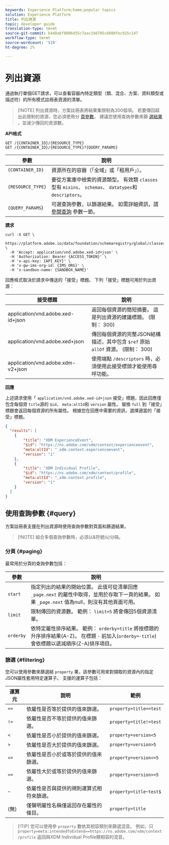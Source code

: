 ```yaml
---
keywords: Experience Platform;home;popular topics
solution: Experience Platform
title: 列出資源
topic: developer guide
translation-type: tm+mt
source-git-commit: b4d8a6f8006d55c7aac19d705c6880fec915c147
workflow-type: tm+mt
source-wordcount: '519'
ht-degree: 2%

---
```



# 列出資源

通過執行單個GET請求，可以查看容器內特定類型（類、混合、方案、資料類型或描述符）的所有模式註冊表資源的清單。

>[!NOTE] 列出資源時，方案註冊表將結果集限制為300個項。 若要傳回超出此限制的資源，您必須使用分 [頁參數](#paging)。 建議您使用查詢參數來篩 [選結果](#filtering) ，並減少傳回的資源數。

**API格式**

```http
GET /{CONTAINER_ID}/{RESOURCE_TYPE}
GET /{CONTAINER_ID}/{RESOURCE_TYPE}?{QUERY_PARAMS}
```

| 參數 | 說明 |
| --- | --- |
| `{CONTAINER_ID}` | 資源所在的容器（「全域」或「租用戶」）。 |
| `{RESOURCE_TYPE}` | 要從方案庫中檢索的資源類型。 有效類 `classes`型有 `mixins`、 `schemas`、 `datatypes`和 `descriptors`。 |
| `{QUERY_PARAMS`} | 可選查詢參數，以篩選結果。 如需詳細資訊，請 [參閱查詢](#query) 參數一節。 |

**請求**

```SHELL
curl -X GET \
  https://platform.adobe.io/data/foundation/schemaregistry/global/classes&limit=2 \
  -H 'Accept: application/vnd.adobe.xed-id+json' \
  -H 'Authorization: Bearer {ACCESS_TOKEN}' \
  -H 'x-api-key: {API_KEY}' \
  -H 'x-gw-ims-org-id: {IMS_ORG}' \
  -H 'x-sandbox-name: {SANDBOX_NAME}'
```

回應格式取決於請求中傳送的「接受」標題。 下列「接受」標題可用於列出資源：

| 接受標題 | 說明 |
| ------- | ------------ |
| application/vnd.adobe.xed-id+json | 返回每個資源的簡短摘要。 這是列出資源的建議標題。 (限制： 300) |
| application/vnd.adobe.xed+json | 傳回每個資源的完整JSON結構描述，其中包含 `$ref` 原始 `allOf` 資源。 (限制： 300) |
| application/vnd.adobe.xdm-v2+json | 使用端點 `/descriptors` 時，必須使用此接受標頭才能使用尋呼功能。 |

**回應**

上述請求使用「 `application/vnd.adobe.xed-id+json` 接受」標題，因此回應僅包含每個資 `title`源的 `$id`、 `meta:altId`和 `version` 屬性。 替換 `full` 到「接受」標題會返回每個資源的所有屬性。 根據您在回應中需要的資訊，選擇適當的「接受」標題。

```JSON
{
  "results": [
    {
        "title": "XDM ExperienceEvent",
        "$id": "https://ns.adobe.com/xdm/context/experienceevent",
        "meta:altId": "_xdm.context.experienceevent",
        "version": "1"
    },
    {
        "title": "XDM Individual Profile",
        "$id": "https://ns.adobe.com/xdm/context/profile",
        "meta:altId": "_xdm.context.profile",
        "version": "1"
    }
  ]
}
```

## 使用查詢參數 {#query}

方案註冊表支援在列出資源時使用查詢參數對頁面和篩選結果。

>[!NOTE] 組合多個查詢參數時，必須以&amp;符號(`&`)分隔。

### 分頁 {#paging}

最常用於分頁的查詢參數包括：

| 參數 | 說明 |
| --- | --- |
| `start` | 指定列出的結果的開始位置。 此值可從清單回應 `_page.next` 的屬性中取得，並用於存取下一頁的結果。 如果 `_page.next` 值為null，則沒有其他頁面可用。 |
| `limit` | 限制傳回的資源數。 範例： `limit=5` 將會傳回5個資源清單。 |
| `orderby` | 依特定屬性排序結果。 範例： `orderby=title` 將按標題的升序排序結果(A-Z)。 在標題 `-` 前加入(`orderby=-title`)會依標題以遞減順序(Z-A)排序項目。 |

### 篩選 {#filtering}

您可以使用參數來篩選結 `property` 果，該參數可用來對擷取的資源內的指定JSON屬性套用特定運算子。 支援的運算子包括：

| 運算元 | 說明 | 範例 |
| --- | --- | --- |
| `==` | 依屬性是否等於提供的值來篩選。 | `property=title==test` |
| `!=` | 依屬性是否不等於提供的值來篩選。 | `property=title!=test` |
| `<` | 依屬性是否小於提供的值來篩選。 | `property=version<5` |
| `>` | 依屬性是否大於提供的值來篩選。 | `property=version>5` |
| `<=` | 依屬性是否小於或等於提供的值來篩選。 | `property=version<=5` |
| `>=` | 依屬性大於或等於提供的值來篩選。 | `property=version>=5` |
| `~` | 依屬性是否與提供的規則運算式相符來篩選。 | `property=title~test$` |
| (無) | 僅聲明屬性名稱僅返回存在屬性的條目。 | `property=title` |

>[!TIP] 您可以使用參 `property` 數依其相容類別來篩選混音。 例如，只 `property=meta:intendedToExtend==https://ns.adobe.com/xdm/context/profile` 返回與XDM Individual Profile類相容的混音。
